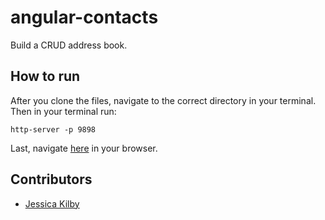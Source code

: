 # angular-contacts

Build a CRUD address book.

## How to run
After you clone the files, navigate to the correct directory in your terminal.
Then in your terminal run:
```
http-server -p 9898
```
Last, navigate [here](http://localhost:9898) in your browser.

## Contributors
- [Jessica Kilby](https://github.com/jessicakilby)